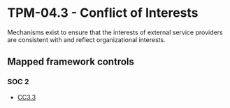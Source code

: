 # TPM-04.3 - Conflict of Interests
Mechanisms exist to ensure that the interests of external service providers are consistent with and reflect organizational interests.
## Mapped framework controls
### SOC 2
- [CC3.3](../soc2/cc33.md)